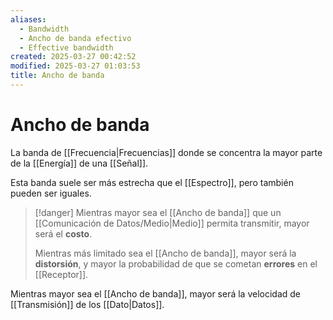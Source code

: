 ```yaml
---
aliases:
  - Bandwidth
  - Ancho de banda efectivo
  - Effective bandwidth
created: 2025-03-27 00:42:52
modified: 2025-03-27 01:03:53
title: Ancho de banda
---
```


# Ancho de banda

La banda de [[Frecuencia|Frecuencias]] donde se concentra la mayor parte de la [[Energía]] de una [[Señal]].

Esta banda suele ser más estrecha que el [[Espectro]], pero también pueden ser iguales.

> [!danger]
> Mientras mayor sea el [[Ancho de banda]] que un [[Comunicación de Datos/Medio|Medio]] permita transmitir, mayor será el **costo**.
> 
> Mientras más limitado sea el [[Ancho de banda]], mayor será la **distorsión**, y mayor la probabilidad de que se cometan **errores** en el [[Receptor]].

Mientras mayor sea el [[Ancho de banda]], mayor será la velocidad de [[Transmisión]] de los [[Dato|Datos]].
